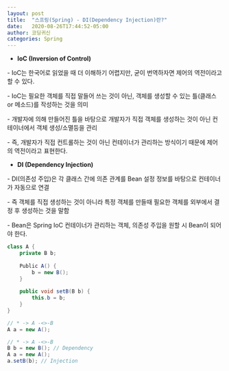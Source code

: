```yaml
---
layout: post
title:  "스프링(Spring) - DI(Dependency Injection)란?"
date:   2020-08-26T17:44:52-05:00
author: 코딩귀신
categories: Spring
---
```


- **IoC (Inversion of Control)**

\- IoC는 한국어로 읽었을 때 더 이해하기 어렵지만, 굳이 번역하자면 제어의 역전이라고 할 수 있다.

\- IoC는 필요한 객체를 직접 말들어 쓰는 것이 아닌, 객체를 생성할 수 있는 틀(클래스 or 메소드)를 작성하는 것을 의미

\- 개발자에 의해 만들어진 틀을 바탕으로 개발자가 직접 객체를 생성하는 것이 아닌 컨테이너에서 객체 생성/소멸등을 관리

\- 즉, 개발자가 직접 컨트롤하는 것이 아닌 컨테이너가 관리하는 방식이기 때문에 제어의 역전이라고 표현한다.

 

- **DI (Dependency Injection)**

\- DI(의존성 주입)은 각 클래스 간에 의존 관계를 Bean 설정 정보를 바탕으로 컨테이너가 자동으로 연결 

\- 즉 객체를 직접 생성하는 것이 아니라 특정 객체를 만들때 필요한 객체를 외부에서 결정 후 생성하는 것을 말함

\- Bean은 Spring IoC 컨테이너가 관리하는 객체, 의존성 주입을 원할 시 Bean이 되어야 한다. 


```java
class A {
	private B b;
	
	Public A() {
        b = new B();
	}
	
	public void setB(B b) {
		this.b = b;
	}
}
```



```java
// * -> A -<>-B
A a = new A();

// * -> A -<>-B
B b = new B(); // Dependency
A a = new A(); 
a.setB(b); // Injection
```


